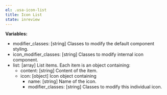 ```yaml
---
el: .usa-icon-list
title: Icon List
state: inreview
---
```


__Variables:__
* modifier_classes: [string] Classes to modify the default component styling.
* icon_modifier_classes: [string] Classes to modify internal icon component.
* list: [array] List items. Each item is an object containing:
  * content: [string] Content of the item.
  * icon: [object] Icon object containing
    * name: [string] Name of the icon.
    * modifier_classes: [string] Classes to modify this individual icon.
